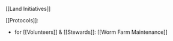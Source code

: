 [[Land Initiatives]]
 
 [[Protocols]]:
 - for [[Volunteers]] & [[Stewards]]: [[Worm Farm Maintenance]]
